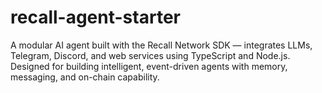 # recall-agent-starter
A modular AI agent built with the Recall Network SDK — integrates LLMs, Telegram, Discord, and web services using TypeScript and Node.js. Designed for building intelligent, event-driven agents with memory, messaging, and on-chain capability.
